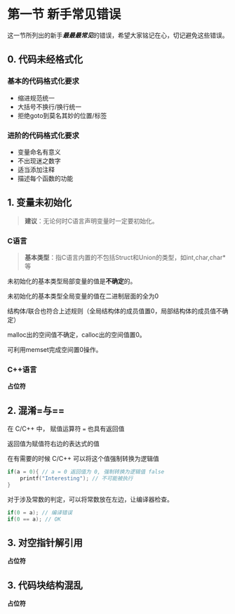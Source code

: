 # 第一节 新手常见错误

这一节所列出的新手***最最最常见***的错误，希望大家铭记在心，切记避免这些错误。

## 0. 代码未经格式化

### 基本的代码格式化要求

* 缩进规范统一
* 大括号不换行/换行统一
* 拒绝goto到莫名其妙的位置/标签
  
### 进阶的代码格式化要求

* 变量命名有意义
* 不出现迷之数字
* 适当添加注释
* 描述每个函数的功能

## 1. 变量未初始化

> **建议**：无论何时C语言声明变量时一定要初始化。

### C语言
> **基本类型**：指C语言内置的不包括Struct和Union的类型，如int,char,char\*等

未初始化的基本类型局部变量的值是**不确定**的。  

未初始化的基本类型全局变量的值在二进制层面的全为0  

结构体/联合也符合上述规则（全局结构体的成员值置0，局部结构体的成员值不确定）  

malloc出的空间值不确定，calloc出的空间值置0。  

可利用memset完成空间置0操作。  

### C++语言
**占位符**

## 2. 混淆=与==
在 C/C++ 中， 赋值运算符 `=` 也具有返回值

返回值为赋值符右边的表达式的值

在有需要的时候 C/C++ 可以将这个值强制转换为逻辑值

```c
if(a = 0){ // a = 0 返回值为 0, 强制转换为逻辑值 false
    printf("Interesting"); // 不可能被执行
}
```

对于涉及常数的判定，可以将常数放在左边，让编译器检查。

```c
if(0 = a); // 编译错误
if(0 == a); // OK
```

## 3. 对空指针解引用
**占位符**

## 3. 代码块结构混乱
**占位符**
